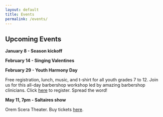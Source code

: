 ```yaml
---
layout: default
title: Events
permalink: /events/
---
```


<h2 class="top">Upcoming Events</h2>

**January 8 - Season kickoff**

**February 14 - Singing Valentines**

**February 29 - Youth Harmony Day**

Free registration, lunch, music, and t-shirt for all youth grades 7 to 12. Join us for this all-day barbershop workshop led by amazing barbershop clinicians. Click [here](https://docs.google.com/forms/d/1lPN9EWoGVAWw9OddlueV3-v8w2cMfJaynzKAWk8UkzM/edit) to register. Spread the word!

**May 11, 7pm - Saltaires show**

Orem Scera Theater. Buy tickets [here](https://scera.org/events/saltaires-barbershop-chorus/).
